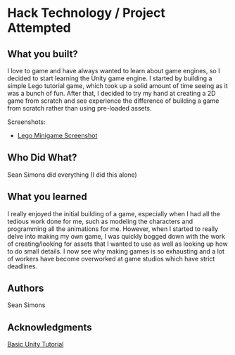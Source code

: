 # Hack Technology / Project Attempted


## What you built? 

I love to game and have always wanted to learn about game engines, so I decided to start
learning the Unity game engine.  I started by building a simple Lego tutorial game, which
took up a solid amount of time seeing as it was a bunch of fun.  After that, I decided to
try my hand at creating a 2D game from scratch and see experience the difference of 
building a game from scratch rather than using pre-loaded assets.

Screenshots:
* [Lego Minigame Screenshot](./img/LegoTutorial.jpg)

## Who Did What?

Sean Simons did everything (I did this alone)

## What you learned

I really enjoyed the initial building of a game, especially when I had all the tedious
work done for me, such as modeling the characters and programming all the animations for
me.  However, when I started to really delve into making my own game, I was quickly bogged
down with the work of creating/looking for assets that I wanted to use as well as looking
up how to do small details.  I now see why making games is so exhausting and a lot of
workers have become overworked at game studios which have strict deadlines.

## Authors

Sean Simons

## Acknowledgments

[Basic Unity Tutorial](https://learn.unity.com/tutorial/get-ready-for-unity-essentials?pathwayId=5f7bcab4edbc2a0023e9c38f&missionId=5f77cc6bedbc2a4a1dbddc46&projectId=612f9602edbc2a1b588a3af3#)
